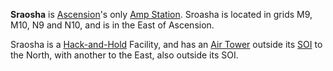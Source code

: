 **Sraosha** is [Ascension](../locations/Oshur.md#Ascension)'s only [Amp
Station](../locations/Amp_Station.md). Sroasha is located in grids M9, M10,
N9 and N10, and is in the East of Ascension.

Sraosha is a [Hack-and-Hold](../terminology/Hack-and-Hold.md) Facility, and has
an [Air Tower](../locations/Air_tower.md) outside its [SOI](../locations/Sphere_of_Influence.md)
to the North, with another to the East, also outside its SOI.

<!--[Category:Facilities](Category:Facilities.md)-->
